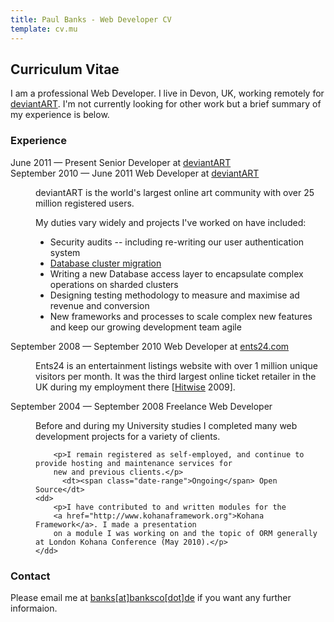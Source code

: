 ```yaml
---
title: Paul Banks - Web Developer CV
template: cv.mu
---
```

## Curriculum Vitae

I am a professional Web Developer. 
I live in Devon, UK, working remotely for [deviantART](http://www.deviantart.com).
I'm not currently looking for other work but a brief summary of my experience is below.

### Experience

<dl>
    <dt><span class="date-range">June 2011 &#151; Present</span> Senior Developer at <a href="http://www.deviantart.com">deviantART</a></dt>
    <dd>
    </dd>
    <dt><span class="date-range">September 2010 &#151; June 2011</span> Web Developer at <a href="http://www.deviantart.com">deviantART</a></dt>
    <dd>
        <p>deviantART is the world's largest online art community with over 25 million registered users.</p>
        <p>My duties vary widely and projects I've worked on have included:</p>
        <ul>
            <li>Security audits -- including re-writing our user authentication system</li>
            <li><a href="http://dt.deviantart.com">Database cluster migration</a></li>
            <li>Writing a new Database access layer to encapsulate complex operations on sharded clusters</li>
            <li>Designing testing methodology to measure and maximise ad revenue and conversion</li>
            <li>New frameworks and processes to scale complex new features and keep our growing development team agile</li>
        </ul>
    </dd>
    <dt><span class="date-range">September 2008 &#151; September 2010</span> Web Developer at <a href="http://www.ents24.com">ents24.com</a></dt>
    <dd>
        <p>Ents24 is an entertainment listings website with over 1 million unique visitors per month. 
        It was the third largest online ticket retailer in the UK during my employment there
        [<a href="http://www.hitwise.com/awards/popup.html?market=uk&amp;sDomain=www.ents24.com&amp;iDate=2009&amp;iCatnum=518&amp;Cal=1&amp;semi=">Hitwise</a> 2009].</p>
    <dt><span class="date-range">September 2004 &#151; September 2008</span> Freelance Web Developer</dt>
    <dd>
        <p>Before and during my University studies I completed many web development projects for a variety of clients.</p>
        
        <p>I remain registered as self-employed, and continue to provide hosting and maintenance services for
        new and previous clients.</p>
          <dt><span class="date-range">Ongoing</span> Open Source</dt>
    <dd>
        <p>I have contributed to and written modules for the 
        <a href="http://www.kohanaframework.org">Kohana Framework</a>. I made a presentation
        on a module I was working on and the topic of ORM generally at London Kohana Conference (May 2010).</p>
    </dd>
</dl>

### Contact

Please email me at <a class="email-link" href="mailto:banks[at]banksco[dot]de">banks[at]banksco[dot]de</a>
if you want any further informaion.